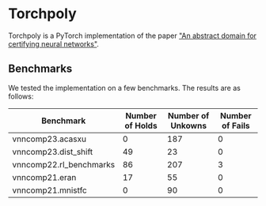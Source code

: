 # Torchpoly

Torchpoly is a PyTorch implementation of the paper ["An abstract domain for certifying neural networks"](https://dl.acm.org/doi/10.1145/3290354).

## Benchmarks

We tested the implementation on a few benchmarks. The results are as follows:

|        Benchmark      | Number of Holds | Number of Unkowns | Number of Fails |
|-----------------------|-----------------|-------------------|-----------------|
|    vnncomp23.acasxu   |        0        |         187       |         0       |
| vnncomp23.dist_shift  |        49       |         23        |         0       |
|vnncomp22.rl_benchmarks|        86       |         207       |         3       |
|     vnncomp21.eran    |        17       |         55        |         0       |
|   vnncomp21.mnistfc   |        0        |         90        |         0       |